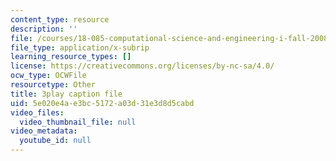 ```yaml
---
content_type: resource
description: ''
file: /courses/18-085-computational-science-and-engineering-i-fall-2008/5e020e4ae3bc5172a03d31e3d8d5cabd_UdpdZ0diXUg.vtt
file_type: application/x-subrip
learning_resource_types: []
license: https://creativecommons.org/licenses/by-nc-sa/4.0/
ocw_type: OCWFile
resourcetype: Other
title: 3play caption file
uid: 5e020e4a-e3bc-5172-a03d-31e3d8d5cabd
video_files:
  video_thumbnail_file: null
video_metadata:
  youtube_id: null
---
```

